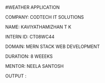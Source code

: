 #WEATHER APPLICATION

COMPANY: CODTECH IT SOLUTIONS

NAME: KAVIYATHAMIZHAN T K

INTERN ID: CT08WC44

DOMAIN: MERN STACK WEB DEVELOPMENT

DURATION: 8 WEEEKS

MENTOR: NEELA SANTOSH

OUTPUT :

